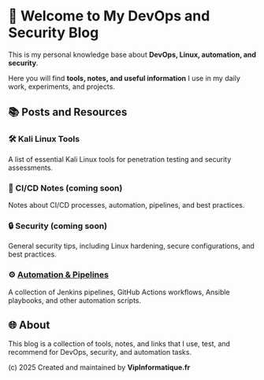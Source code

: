 # 🚀 Welcome to My DevOps and Security Blog

This is my personal knowledge base about **DevOps, Linux, automation, and security**.

Here you will find **tools, notes, and useful information** I use in my daily work, experiments, and projects.



## 📚 Posts and Resources

### 🛠 Kali Linux Tools
A list of essential Kali Linux tools for penetration testing and security assessments.

### 🔄 CI/CD Notes (coming soon)
Notes about CI/CD processes, automation, pipelines, and best practices.

### 🔒 Security (coming soon)
General security tips, including Linux hardening, secure configurations, and best practices.

### ⚙️ [Automation & Pipelines](./automation)
A collection of Jenkins pipelines, GitHub Actions workflows, Ansible playbooks, and other automation scripts.


## 🌐 About

This blog is a collection of tools, notes, and links that I use, test, and recommend for DevOps, security, and automation tasks.



(c) 2025 Created and maintained by **VipInformatique.fr**
